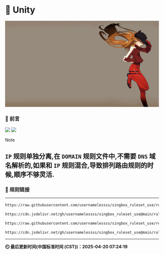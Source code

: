 
# 🧸 Unity
![](https://raw.githubusercontent.com/usernamelessss/picture-bed/main/images/202504042256831.jpg)
### 📣 前言
![](https://shields.io/badge/-移除重复规则-ff69b4) ![](https://shields.io/badge/-IP&nbsp;规则单独存放不与&nbsp;DOMAIN&nbsp;等混合-green)
> [!NOTE]
**`IP` 规则单独分离,在 `DOMAIN` 规则文件中,不需要 `DNS` 域名解析的,如果和 `IP` 规则混合,导致排列路由规则的时候,顺序不够灵活.**
---

###  🔗 规则链接
---

```url
https://raw.githubusercontent.com/usernamelessss/singbox_ruleset_use/refs/heads/main/rule/Unity/Unity_No_IP.json
```

```url
https://cdn.jsdelivr.net/gh/usernamelessss/singbox_ruleset_use@main/rule/Unity/Unity_No_IP.json
```

```url
https://raw.githubusercontent.com/usernamelessss/singbox_ruleset_use/refs/heads/main/rule/Unity/Unity_No_IP.srs
```

```url
https://cdn.jsdelivr.net/gh/usernamelessss/singbox_ruleset_use@main/rule/Unity/Unity_No_IP.srs
```

---
**⏲️ 最后更新时间(中国标准时间 (CST))：2025-04-20 07:24:19**